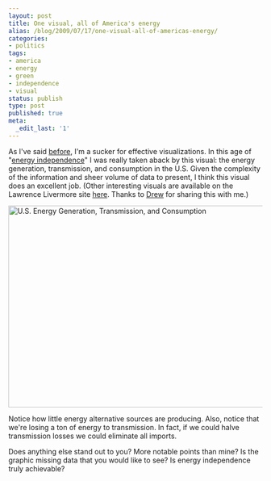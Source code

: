 ```yaml
---
layout: post
title: One visual, all of America's energy
alias: /blog/2009/07/17/one-visual-all-of-americas-energy/
categories:
- politics
tags:
- america
- energy
- green
- independence
- visual
status: publish
type: post
published: true
meta:
  _edit_last: '1'
---
```

As I've said <a title="Seth Holloway: World Religion Visual" href="https://sethholloway.com/blog/2009/07/12/world-relgions-visual/" target="_blank">before</a>, I'm a sucker for effective visualizations. In this age of "<a title="Wikipedia: American Energy Independence" href="http://en.wikipedia.org/wiki/United_States_energy_independence" target="_blank">energy independence</a>" I was really taken aback by this visual: the energy generation, transmission, and consumption in the U.S. Given the complexity of the information and sheer volume of data to present, I think this visual does an excellent job. (Other interesting visuals are available on the Lawrence Livermore site <a title="Energy at Lawrence Livermore" href="https://eed.llnl.gov/flow/" target="_blank">here</a>. Thanks to <a title="Drew Stovall" href="http://www.dstovall.com/" target="_blank">Drew</a> for sharing this with me.)

<a href="https://eed.llnl.gov/flow/images/LLNL_Energy_Chart300.jpg"><img title="Energy Generation, Transmission, and Consumption" src="https://eed.llnl.gov/flow/images/LLNL_Energy_Chart300.jpg" alt="U.S. Energy Generation, Transmission, and Consumption" width="550" height="400" /></a>

Notice how little energy alternative sources are producing. Also, notice that we're losing a ton of energy to transmission. In fact, if we could halve transmission losses we could eliminate all imports.

Does anything else stand out to you? More notable points than mine? Is the graphic missing data that you would like to see? Is energy independence truly achievable?

